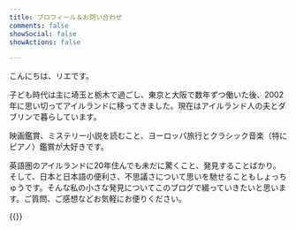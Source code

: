 ```yaml
---
title: プロフィール＆お問い合わせ
comments: false
showSocial: false
showActions: false

---
```

こんにちは、リエです。

子ども時代は主に埼玉と栃木で過ごし、東京と大阪で数年ずつ働いた後、2002年に思い切ってアイルランドに移ってきました。現在はアイルランド人の夫とダブリンで暮らしています。

映画鑑賞、ミステリー小説を読むこと、ヨーロッパ旅行とクラシック音楽（特にピアノ）鑑賞が大好きです。

英語圏のアイルランドに20年住んでも未だに驚くこと、発見することばかり。そして、日本と日本語の便利さ、不思議さについて思いを馳せることもしょっちゅうです。そんな私の小さな発見についてこのブログで綴っていきたいと思います。ご質問、ご感想などお気軽にお便りください。

{{<contactform>}}